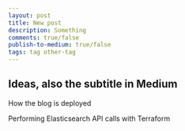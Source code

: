```yaml
---
layout: post
title: New post
description: Something
comments: true/false
publish-to-medium: true/false
tags: tag other-tag
---
```


## Ideas, also the subtitle in Medium

How the blog is deployed

Performing Elasticsearch API calls with Terraform
